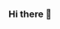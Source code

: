 ### Hi there 👋

<!--
**thiagopedro99/thiagopedro99** is a ✨ _special_ ✨ repository because its `README.md` (this file) appears on your GitHub profile.

Here are some ideas to get you started:

- 🔭 A procura do primeiro emprego na área...
- 📫 Contate-me no email: thiago.gefa@gmail.com
- 😄 Pronouns: Ele/Dele
